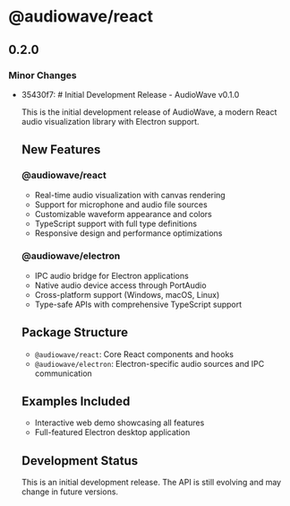 # @audiowave/react

## 0.2.0

### Minor Changes

- 35430f7: # Initial Development Release - AudioWave v0.1.0

  This is the initial development release of AudioWave, a modern React audio visualization library with Electron support.

  ## New Features

  ### @audiowave/react

  - Real-time audio visualization with canvas rendering
  - Support for microphone and audio file sources
  - Customizable waveform appearance and colors
  - TypeScript support with full type definitions
  - Responsive design and performance optimizations

  ### @audiowave/electron

  - IPC audio bridge for Electron applications
  - Native audio device access through PortAudio
  - Cross-platform support (Windows, macOS, Linux)
  - Type-safe APIs with comprehensive TypeScript support

  ## Package Structure

  - `@audiowave/react`: Core React components and hooks
  - `@audiowave/electron`: Electron-specific audio sources and IPC communication

  ## Examples Included

  - Interactive web demo showcasing all features
  - Full-featured Electron desktop application

  ## Development Status

  This is an initial development release. The API is still evolving and may change in future versions.
